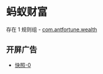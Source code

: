 # 蚂蚁财富

存在 1 规则组 - [com.antfortune.wealth](/src/apps/com.antfortune.wealth.ts)

## 开屏广告

- [快照-0](https://i.gkd.li/i/12776577)
